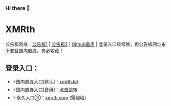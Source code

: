 ### Hi there 👋

# XMRth
公告板网址：[公告板1](https://xmrth1.net) | [公告板2](https://www.xmrth.net) | [Github备用](https://github.com/xmrth/xmrth "Github地址") | 登录入口经常换，但公告板网址永不变且国内直连，务必收藏！

## 登录入口：
- ⚡国内直连入口[默认]：[xmrth.lol](https://xmrth.lol/)
- ⚡国内直连入口[备用]：[点击跳转](https://www.xmrth.cloud/)
- ✨永久入口③：[xmrth.com](https://www.xmrth.com/) (需翻墙)

